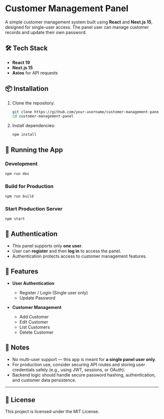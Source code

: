# Customer Management Panel

A simple customer management system built using **React** and **Next.js 15**, designed for single-user access. The panel user can manage customer records and update their own password.

## 🛠️ Tech Stack

- **React 19**
- **Next.js 15**
- **Axios** for API requests

## 📦 Installation

1. Clone the repository:

   ```bash
   git clone https://github.com/your-username/customer-management-panel.git
   cd customer-management-panel
   ```

2. Install dependencies:

   ```bash
   npm install
   ```

## 🚀 Running the App

### Development

```bash
npm run dev
```

### Build for Production

```bash
npm run build
```

### Start Production Server

```bash
npm start
```

## 🔐 Authentication

- This panel supports only **one user**.
- User can **register** and then **log in** to access the panel.
- Authentication protects access to customer management features.

## 👥 Features

- **User Authentication**
  - Register / Login (Single user only)
  - Update Password

- **Customer Management**
  - Add Customer
  - Edit Customer
  - List Customers
  - Delete Customer

## 📌 Notes

- No multi-user support — this app is meant for **a single panel user only**.
- For production use, consider securing API routes and storing user credentials safely (e.g., using JWT, sessions, or OAuth).
- Backend logic should handle secure password hashing, authentication, and customer data persistence.

---

## 📄 License

This project is licensed under the MIT License.
